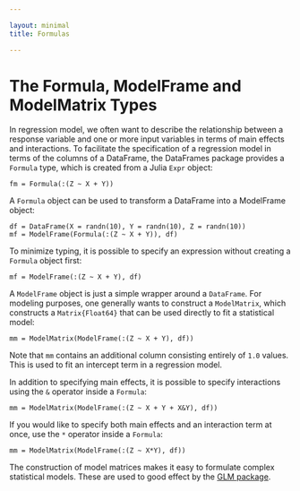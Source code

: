 ```yaml
---

layout: minimal
title: Formulas

---
```


# The Formula, ModelFrame and ModelMatrix Types

In regression model, we often want to describe the relationship between a response variable and one or more input variables in terms of main effects and interactions. To facilitate the specification of a regression model in terms of the columns of a DataFrame, the DataFrames package provides a `Formula` type, which is created from a Julia `Expr` object:

	fm = Formula(:(Z ~ X + Y))

A `Formula` object can be used to transform a DataFrame into a ModelFrame object:

	df = DataFrame(X = randn(10), Y = randn(10), Z = randn(10))
	mf = ModelFrame(Formula(:(Z ~ X + Y)), df)

To minimize typing, it is possible to specify an expression without creating a `Formula` object first:

	mf = ModelFrame(:(Z ~ X + Y), df)

A `ModelFrame` object is just a simple wrapper around a `DataFrame`. For modeling purposes, one generally wants to construct a `ModelMatrix`, which constructs a `Matrix{Float64}` that can be used directly to fit a statistical model:

	mm = ModelMatrix(ModelFrame(:(Z ~ X + Y), df))

Note that `mm` contains an additional column consisting entirely of `1.0` values. This is used to fit an intercept term in a regression model.

In addition to specifying main effects, it is possible to specify interactions using the `&` operator inside a `Formula`:

	mm = ModelMatrix(ModelFrame(:(Z ~ X + Y + X&Y), df))

If you would like to specify both main effects and an interaction term at once, use the `*` operator inside a `Formula`:

	mm = ModelMatrix(ModelFrame(:(Z ~ X*Y), df))

The construction of model matrices makes it easy to formulate complex statistical models. These are used to good effect by the [GLM package](https://github.com/JuliaStats/GLM.jl).
